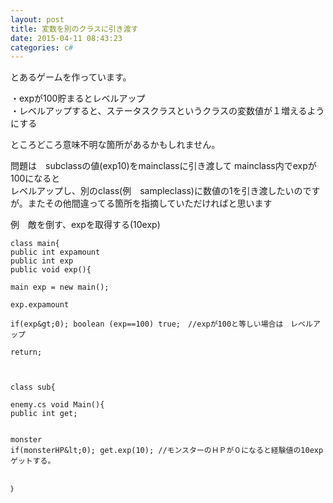 ```yaml
---
layout: post
title: 変数を別のクラスに引き渡す
date: 2015-04-11 08:43:23
categories: c#
---
```

<p>とあるゲームを作っています。</p>

<p>・expが100貯まるとレベルアップ<br>
・レベルアップすると、ステータスクラスというクラスの変数値が１増えるようにする</p>

<p>ところどころ意味不明な箇所があるかもしれません。</p>

<p>問題は　subclassの値(exp10)をmainclassに引き渡して mainclass内でexpが100になると<br>
レベルアップし、別のclass(例　sampleclass)に数値の1を引き渡したいのですが。またその他間違ってる箇所を指摘していただければと思います</p>

<p>例　敵を倒す、expを取得する(10exp)</p>

```
class main{
public int expamount
public int exp
public void exp(){

main exp = new main();

exp.expamount

if(exp&gt;0); boolean (exp==100) true;　//expが100と等しい場合は　レベルアップ

return;



class sub{

enemy.cs void Main(){
public int get;


monster
if(monsterHP&lt;0); get.exp(10); //モンスターのＨＰが０になると経験値の10expゲットする。


｝
```
